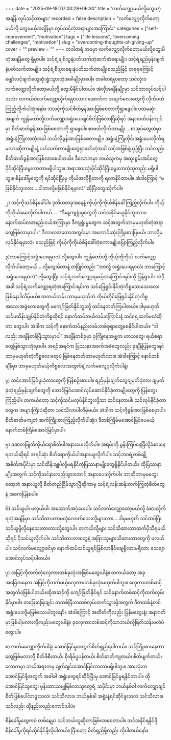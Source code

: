 +++
date = "2025-09-18T07:00:29+06:30"
title = 'လက်လျှော့မယ်လို့တွေးတဲ့အချိန် လုပ်သင့်တာများ'
recorded = false
description = "လက်လျှော့လိုက်တော့မယ်လို့ တွေးမယ့်အချိန်မှာ လုပ်သင့်တဲ့အရာများအကြောင်း"
categories = ["self-improvement", "motivation"]
tags = ["life lessons", "overcoming challenges", "motivation"]
slug = "overcoming-thoughts-of-giving-up"
cover = ""
preview = ""
+++
တခါတရံ ဘဝမှာ လက်လျှော့လိုက်တော့မယ်လို့တွေးမိတဲ့အချိန်တွေ ရှိမှာပါ။ သင့်ရဲ့ချစ်သူနဲ့ပတ်သက်တဲ့ဆက်ဆံရေးမျိုး၊ သင့်ရဲ့ရည်မှန်းချက်နဲ့ပတ်သက်တာမျိုး၊ သင့်ရဲ့စီးပွားရေးနဲပတ်သက်တာမျိုးစသည်ဖြင့် တခုခုကြောင့် မျှော်လင့်ချက်တွေဆုံးရှုံးသွားတဲ့အခါမျိုးမှာပေါ့။ တခါတရံမှာတော့ သင်လုံးဝလက်လျှော့လိုက်တော့မယ်လို့ တွေးမိနိုင်ပါတယ်။ အဲလိုအချိန်မျိုးမှာ သင်ဘာလုပ်သင့်ပါသလဲ။ တကယ်ပဲလက်လျှော့လိုက်ရမှာလား။ အောက်က အချက်လေးတွေကို လိုက်ဖတ်ကြည့်လိုက်ပါအုံးနော်။
၁)သင့်ကိုသင်စိတ်ခွန်အားဖြစ်စေတာကိုရှာဖွေပါ။
ပထမဆုံးအချက် ကျွန်တော်တို့လက်လျှော့အရှုံးပေးချင်စိတ်ဖြစ်လာပြီဆိုရင် အနားပတ်ဝန်းကျင်မှာ စိတ်ဓာတ်ခွန်အားဖြစ်စေတာကို ရှာဖွေပါ။ စာဖတ်လိုက်တာမျိုး….စာအုပ်တွေထဲမှာ အရှုံးနဲ့ကြုံလာတဲ့အခါ ဘယ်လိုခွန်အားဖြစ်စေတာမျိုး၊ အရှုံးနဲ့ကြုံတိုင်းအရှုံးပေးလိုက်ရမလားဆိုတာမျိုးနဲ့ ပတ်သက်တာမျိုးတွေရှာဖတ်တဲ့အခါ သင့်အဖြစ်နဲ့ယှဉ်ပြီး သင်လည်း စိတ်ဓာတ်ခွန်အားဖြစ်လာစေပါတယ်။
ဒီလောကမှာ ဘယ်သူကမှ အထူးစွမ်းအင်တွေပိုင်ဆိုင်ပြီးမွေးလာတာမရှိပါဘူး။ အရာအားလုံးပိုင်ဆိုင်ပြီးမွေးလာတဲ့သူလည်း မရှိပါဘူး။ စိန်ခေါ်မှုတွေကို ရင်ဆိုင်ပြီးမှ ကိုယ်အလိုရှိတာကို ရလာနိုင်တာပါ။ အဲဒါကြောင့် “မဖြစ်နိုင်ဘူးလား….ငါဘာလို့မဖြစ်နိုင်ရမှာလဲ” ဆိုပြီးတွေးလိုက်ပါ။

၂) သင့်ကိုသင်စိန်ခေါ်ပါ။
ဒုတိယတခုအနေနဲ့ ကိုယ့်ကိုကိုယ်စိန်ခေါ်ကြည့်လိုက်ပါ။ ကိုယ့်ကိုကိုယ်မေးလိုက်ပါတယ်….. “ဒီနေ့ကျရှုံးမှုတွေကို သင်အနိုင်မယူနိုင်ဘူးလား၊ နောက်ထပ်လအနည်းငယ်အကြာမှာ ဒီကျရှုံးမှုတွေက သင့်အတွက်ဘာမှမဟုတ်တဲ့အရာတွေဖြစ်လာမှာပါ။” ဒီကာလအတောအတွင်းမှာ အကောင်းဆုံးကြိုးစားပြမယ်၊ ဘာလို့မလုပ်နိုင်ရမှာလဲ။ စသည်ဖြင့် ကိုယ့်ကိုကိုယ်စိန်ခေါ်တဲ့စကားမျိုးပြောကြည့်လိုက်ပါ။

၃)ဘာကြောင့်အရှုံးပေးရမှာလဲ လို့တွေးပါ။
ကျွန်တော်တို့ ကိုယ့်ကိုကိုယ် လက်လျှော့လိုက်ပါတော့မယ်….လို့တွေးမိတာနဲ့ တပြိုင်တည်း “ဘာလို့ အရှုံးပေးရမှာလဲ၊ ဘာကြောင့် အရှုံးပေးရမှာလဲ” လို့တွေးပြီး သင့်ရဲ့လက်လျှော့ရမယ့်အကြောင်းရင်းကို ပြန်ရှာပါ။ အဲဒီ့အခါ သင့်ရဲ့လက်လျှော့ရတဲ့အကြောင်းရင်းက သင်ဖြေရှင်းနိုင်တဲ့ကိစ္စသေးသေးလေးဖြစ်နေပါလိမ့်မယ်။ တကယ်တမ်း ဘာမှမဟုတ်ဘဲ ကိုယ်တိုင်ဖြေရှင်းနိုင်တဲ့ကိစ္စအသေးအဖွဲလေးတွေကို မကျော်ဖြတ်နိုင်ဘူးလို့ ထင်နေတတ်ကြပါတယ်။ ဒါမှမဟုတ် သင်မထိန်းချုပ်နိုင်တဲ့ကိစ္စဆိုရင် နောက်ထပ်ဘယ်လမ်းကြောင်းနဲ့ သင်ရှေ့ဆက်မလဲဆိုတာ တွေးပါ။ အဲဒါက သင့်ကို နောက်ထပ်နည်းလမ်းတစ်ခုရှာတွေ့စေနိုင်ပါတယ်။
“ဒါလည်း အချိန်တန်ပြီးသွားမှာပါ” အချိန်တစ်ခုမှာ ခုကြုံနေသမျှက ဟာသတွေ၊ ရယ်စရာတွေဖြစ်သွားအုံးမှာပါ။ အရင့်အရင်က ပြဿနာအခက်အခဲတွေလည်း ခုချိန်ပြန်တွေးရင် ဘာမှမဟုတ်တဲ့ကိစ္စလေးတွေပဲ ဖြစ်နေတတ်တာမဟုတ်လား။ အဲဒါကြောင့် နောင်တစ်ချိန်မှာ ဘာမှမဟုတ်မယ့်ကိစ္စလေးအတွက်နဲ့ လက်မလျှော့လိုက်ပါနဲ့။

၄) သင်အောင်မြင်ဖူးခဲ့တာတွေကို ပြန်စဉ်းစားပါ။
ရည်မှန်းချက်တွေချမှတ်ခဲ့တာ၊ ချမှတ်ခဲ့တဲ့ရည်မှန်းချက်တွေကို အောင်မြင်အောင်လုပ်ဆောင်နိုင်ခဲ့တာမျိုးတွေကို ပြန်တွေးကြည့်ပါ။ တကယ်တော့ သင့်ကိုသင်မလုပ်နိုင်ဘူးလို့သာ ထင်နေတာပါ၊ သင်လုပ်နိင်ခဲ့တာတွေက အများကြီးပဲဆိုတာ သင်သိလာပါလိမ့်မယ်။ အဲဒါက သင့်ကိုခွန်အားဖြစ်စေမှာပါ။ စိတ်ဓာတ်မကျဘဲ ဆက်ကြိုးစားကြည့်လိုက်ပါအုံး၊ ဒီတစ်ကြိမ်မအောင်မြင်ပေမယ့် နောက်တစ်ကြိမ်အောင်မြင်မှာပါ။

၅) ခဏတဖြုတ်ကိုယ်ရောစိတ်ပါအနားပေးလိုက်ပါ။
အရမ်းကို မွန်းကြပ်နေပြီလို့ခံစားနေရတယ်ဆိုရင် အရင်ဆုံး စိတ်ရောကိုယ်ပါအနားယူလိုက်ပါ။ သင့်ဘဝရဲ့တစ်ချို့အစိတ်အပိုင်းမှာ သင်ထိန်းချုပ်လို့မရနိုင်တဲ့ပြဿနာမျိုးတွေရှိနိုင်ပါတယ်။ ထိုပြဿနာမျိုးအတွက် သင့်ကိုသင်နားလည်သွားအောင် အနားပေးလိုက်ပါ။ ဘာဆိုဘာမှမတွေးတော့ဘဲ အနားယူလို့ စိတ်တည်ငြိမ်သွားပြီဆိုကာမှ သင့်ရဲ့လန်းဆန်းတက်ကြွတဲ့စိတ်တွေနဲ့ အစကပြန်စပါ။

၆) သင်ယူပါ၊ ဖလှယ်ပါ၊ အထောက်အပံ့ပေးပါ။
သင်လက်လျှော့တော့မယ်လို့ ခံစားလိုက်ရတဲ့အချိန်မှာ သင်သိထားတာမလုံလောက်သေးလို့များလား….ဒါမှမဟုတ် သင်ထပ်ပြီး သင်ယူဖို့လိုနေသေးတာလားလို့တွေးပါ။ တကယ်လို့များ သင်သိထားတာထက်ပိုသိရမယ်ဆိုရင် ပိုသင်ယူလိုက်ပါ။ သင်သိထားတာတွေနဲ့ အခြားသူများသိထားတာတွေကို ဖလှယ်ပါ။
သင်လက်မလျှော့ခင်မှာ နောက်ထပ်သင်ယူရင်ဖြစ်လာနိုင်ချေရှိလားမရှီလား သေချာအောင်လုပ်သင့်ပါတယ်။

၇) အမြင့်ကိုတက်တဲ့လှေကားတစ်ခုလုံးအဖြစ်မတွေးပါနဲ့။
တကယ်တော့ အခုအခြေအနေက အမြင့်ကိုတက်မယ့်လှေကားတစ်ခုလုံးမဟုတ်ပါဘူး။ လှေကားတစ်ဆင့်အတွက်ပဲဖြစ်ပါတယ်။ထိုအဆင့်ကို ကျော်ဖြတ်နိုင်ရင် သင်နောက်တစ်ဆင့်ကိုတက်လှမ်းနိုင်မှာပါ။ တဖြေးဖြေးချင်း တထစ်ပြီးတထစ်လှမ်းတက်သွားဖို့အတွက် ဒီတထစ်နဲ့တင် အရှုံးပေးလို့မဖြစ်သေးပါဘူးနော်။ အဲဒါကြောင့် အတိတ်ကိုလည်း ပြန်မတွေးနဲ့၊ အနာဂတ်မှာဖြစ်ပါ့မလားလို့လည်းမတွေးပါနဲ့။ ခုလှေကားတစ်ဆင့်ကိုသာဘယ်လိုဖြတ်သန်းမလဲပဲတွေးပါ။

၈) လက်မလျှော့လိုက်ပါနဲ့၊ အောင်မြင်မှုအတွက်စိတ်ရှည်ရပါတယ်။
သင်ကြိုးစားနေတာတွေဖြစ်မလာလို့ စိတ်ဖိစီးတယ်၊ စိုးရိမ်ပူပန်တယ်၊ စိတ်ဓာတ်ကျတယ်၊ စိတ်ပျက်တယ်။ လောကမှာ ဘယ်အရာကမှ ချက်ချင်းအောင်မြင်လာတာမရှိပါဘူး။ အားလုံးက အောင်မြင်ဖို့အတွက် အခါခါ အရှုံးတွေရင်ဆိုင်ပြီးမှ အောင်မြင်မှုရနိုင်တာပါ။ ထိုအောင်မြင်သူတွေ၊ မှန်းထားသမျှဖြစ်လာသူတွေရဲ့ သမိုင်းမှာ ဘယ်နှစ်ခါ လက်လျှော့ချင်စိတ်ဖြစ်ပေါ်လာဖူးသလဲ၊ သင်သိလား။ ဘယ်နှစ်ခါ အရှုံးနဲ့ရင်ဆိုင်ဖူးသလဲ သင်သိလား။ သင်လည်း ထိုနည်းလည်းကောင်းပါပဲ။

စိန်ခေါ်မှုတွေကပဲ တစ်နေ့မှာ သင်ဘယ်သူဆိုတာဖြစ်လာစေတာပါ။ သင်အနိုင်ရနိုင်ဖို့ စိန်ခေါ်မှုကိုရင်ဆိုင်နိုင်ဖို့လိုပါတယ်။ ပြီးတော့ စိတ်ရှည်ဖို့လည်း လိုပါတယ်နော်။